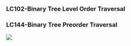 ### LC102-Binary Tree Level Order Traversal
### LC144-Binary Tree Preorder Traversal

<img src= 'https://en.wikipedia.org/wiki/Binary_tree' >
